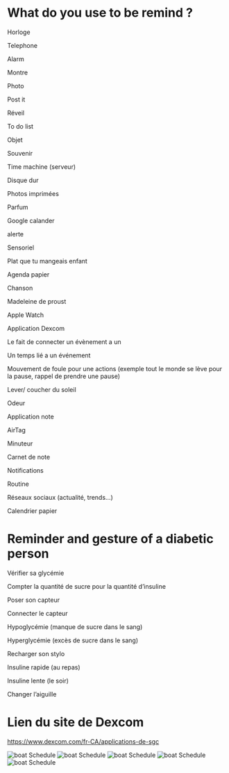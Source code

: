 # What do you use to be remind ?

Horloge 

Telephone 

Alarm 

Montre

Photo

Post it 

Réveil 

To do list 

Objet 

Souvenir 

Time machine (serveur)

Disque dur 

Photos imprimées

Parfum 

Google calander 

alerte 

Sensoriel 

Plat que tu mangeais enfant 

Agenda papier 

Chanson

Madeleine de proust 

Apple Watch 

Application Dexcom 

Le fait de connecter un évènement a un 

Un temps lié a un événement 

Mouvement de foule pour une actions (exemple tout le monde se lève pour la pause, rappel de prendre une pause)

Lever/ coucher du soleil 

Odeur

Application note

AirTag 

Minuteur 

Carnet de note 

Notifications 

Routine 

Réseaux sociaux (actualité, trends…)

Calendrier papier 



# Reminder and gesture of a diabetic person

Vérifier sa glycémie

Compter la quantité de sucre pour la quantité d’insuline 

Poser son capteur 

Connecter le capteur

Hypoglycémie (manque de sucre dans le sang)

Hyperglycémie (excès de sucre dans le sang)

Recharger son stylo 

Insuline rapide (au repas)

Insuline lente (le soir)

Changer l’aiguille



# Lien du site de Dexcom

https://www.dexcom.com/fr-CA/applications-de-sgc


![boat Schedule](image/1.JPG)
![boat Schedule](image/2.JPG)
![boat Schedule](image/3.JPG)
![boat Schedule](image/4.JPG)
![boat Schedule](image/5.JPG)